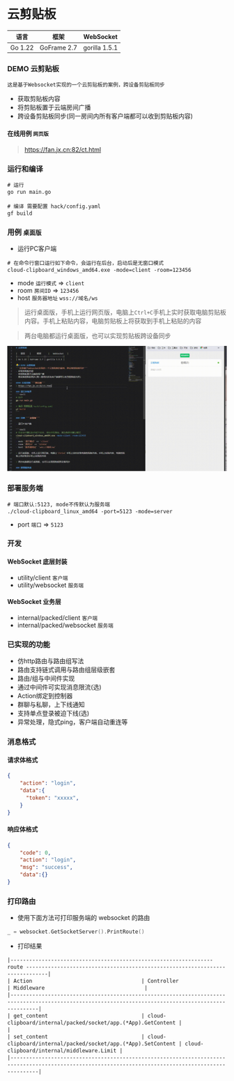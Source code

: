 # 云剪贴板

|   语言    |     框架      |   WebSocket   |
|:-------:|:-----------:|:-------------:|
| Go 1.22 | GoFrame 2.7 | gorilla 1.5.1 |

### DEMO 云剪贴板
```这是基于Websocket实现的一个云剪贴板的案例，跨设备剪贴板同步```
- 获取剪贴板内容
- 将剪贴板置于云端房间广播
- 跨设备剪贴板同步(同一房间内所有客户端都可以收到剪贴板内容)

#### 在线用例 ```网页版```
> https://fan.jx.cn:82/ct.html

### 运行和编译
```shell
# 运行
go run main.go

# 编译 需要配置 hack/config.yaml
gf build
```

### 用例 ```桌面版```

- 运行PC客户端

```shell
# 在命令行窗口运行如下命令，会运行在后台，启动后是无窗口模式
cloud-clipboard_windows_amd64.exe -mode=client -room=123456
```
- mode `运行模式` => `client`
- room `房间ID` => `123456`
- host `服务器地址` `wss://域名/ws` 

> 运行桌面版，手机上运行网页版，电脑上`Ctrl+C`手机上实时获取电脑剪贴板内容。手机上粘贴内容，电脑剪贴板上将获取到手机上粘贴的内容

> 两台电脑都运行桌面版，也可以实现剪贴板跨设备同步

![示例动图](./resource/public/resource/image/cloud_clipboard.gif)

### 部署服务端

```shell
# 端口默认:5123, mode不传默认为服务端
./cloud-clipboard_linux_amd64 -port=5123 -mode=server
```

- port `端口` => `5123`

### 开发

#### WebSocket 底层封装
- utility/client ``客户端``
- utility/websocket ``服务端``

#### WebSocket 业务层
- internal/packed/client ``客户端``
- internal/packed/websocket ``服务端``

### 已实现的功能
- 仿http路由与路由组写法
- 路由支持链式调用与路由组层级嵌套
- 路由/组与中间件实现
- 通过中间件可实现消息限流(选)
- Action绑定到控制器
- 群聊与私聊，上下线通知
- 支持单点登录被迫下线(选)
- 异常处理，隐式ping，客户端自动重连等

### 消息格式

#### 请求体格式
```json
{
    "action": "login",
    "data":{
      "token": "xxxxx",
    }
}
```

#### 响应体格式
```json
{
    "code": 0,
    "action": "login",
    "msg": "success",  
    "data":{}
}
```

### 打印路由
- 使用下面方法可打印服务端的 websocket 的路由
```go
_ = websocket.GetSocketServer().PrintRoute()
```
- 打印结果
```text
|----------------------------------------------------------------- route -----------------------------------------------------------------------------|
| Action                                   | Controller                                                   | Middleware                                |
|-----------------------------------------------------------------------------------------------------------------------------------------------------|
| get_content                              | cloud-clipboard/internal/packed/socket/app.(*App).GetContent |                                           |
| set_content                              | cloud-clipboard/internal/packed/socket/app.(*App).SetContent | cloud-clipboard/internal/middleware.Limit |
|-----------------------------------------------------------------------------------------------------------------------------------------------------|
```